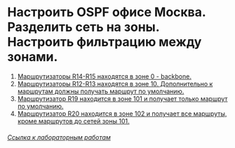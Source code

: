# Настроить OSPF офисе Москва. Разделить сеть на зоны. Настроить фильтрацию между зонами.

1. [Маршрутизаторы R14-R15 находятся в зоне 0 - backbone.](r14-r15_0_backbone/README.md)
2. [Маршрутизаторы R12-R13 находятся в зоне 10. Дополнительно к маршрутам должны получать маршрут по умолчанию.](r12-r13_10_area/README.md)
3. [Маршрутизатор R19 находится в зоне 101 и получает только маршрут по умолчанию.](r19_101_area/README.md)
4. [Маршрутизатор R20 находится в зоне 102 и получает все маршруты, кроме маршрутов до сетей зоны 101.](r20_102_area/README.md)   

###### [Ссылка к лабораторным работам](/README.md#)  
